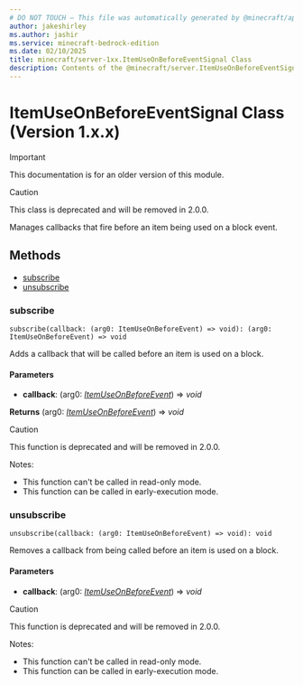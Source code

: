 ```yaml
---
# DO NOT TOUCH — This file was automatically generated by @minecraft/api-docs-generator, to report problems file an issue at https://github.com/Mojang/minecraft-scripting-libraries
author: jakeshirley
ms.author: jashir
ms.service: minecraft-bedrock-edition
ms.date: 02/10/2025
title: minecraft/server-1xx.ItemUseOnBeforeEventSignal Class
description: Contents of the @minecraft/server.ItemUseOnBeforeEventSignal class (Version 1.x.x).
---
```

# ItemUseOnBeforeEventSignal Class (Version 1.x.x)

> [!IMPORTANT]
> This documentation is for an older version of this module.

> [!CAUTION]
> This class is deprecated and will be removed in 2.0.0.

Manages callbacks that fire before an item being used on a block event.

## Methods
- [subscribe](#subscribe)
- [unsubscribe](#unsubscribe)

### **subscribe**
`
subscribe(callback: (arg0: ItemUseOnBeforeEvent) => void): (arg0: ItemUseOnBeforeEvent) => void
`

Adds a callback that will be called before an item is used on a block.

#### **Parameters**
- **callback**: (arg0: [*ItemUseOnBeforeEvent*](ItemUseOnBeforeEvent.md)) => *void*

**Returns** (arg0: [*ItemUseOnBeforeEvent*](ItemUseOnBeforeEvent.md)) => *void*

> [!CAUTION]
> This function is deprecated and will be removed in 2.0.0.
  
Notes:
- This function can't be called in read-only mode.
- This function can be called in early-execution mode.

### **unsubscribe**
`
unsubscribe(callback: (arg0: ItemUseOnBeforeEvent) => void): void
`

Removes a callback from being called before an item is used on a block.

#### **Parameters**
- **callback**: (arg0: [*ItemUseOnBeforeEvent*](ItemUseOnBeforeEvent.md)) => *void*

> [!CAUTION]
> This function is deprecated and will be removed in 2.0.0.
  
Notes:
- This function can't be called in read-only mode.
- This function can be called in early-execution mode.
